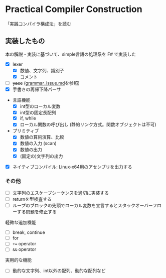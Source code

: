 # Practical Compiler Construction

「実践コンパイラ構成法」を読む

## 実装したもの

本の解説・実装に基づいて、simple言語の処理系を F# で実装した

- [x] lexer
    - [x] 数値、文字列、識別子
    - [x] コメント
- [ ] ~~yacc~~ ([grammar_issue.md](grammar_issue.md)を参照)
- [x] 手書きの再帰下降パーサ
- 言語機能
    - [x] int型のローカル変数
    - [x] int型の固定長配列
    - [x] if, while
    - [x] ローカル関数の呼び出し (静的リンク方式。関数オブジェクトは不可)
- プリミティブ
    - [x] 数値の算術演算、比較
    - [x] 数値の入力 (scan)
    - [x] 数値の出力
    - [x] (固定の)文字列の出力
- [x] ネイティブコンパイル: Linux-x64用のアセンブリを出力する

### その他

- [ ] 文字列のエスケープシーケンスを適切に実装する
- [ ] returnを型検査する
- [ ] ループのブロックの先頭でローカル変数を宣言するとスタックオーバーフローする問題を修正する

軽微な追加機能

- [ ] break, continue
- [ ] for
- [ ] `+=` operator
- [ ] `&&` operator

実用的な機能

- [ ] 動的な文字列、int以外の配列、動的な配列など
